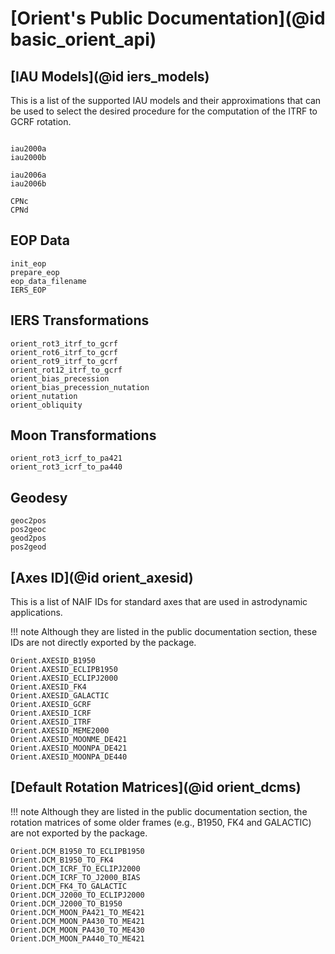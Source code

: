 # [Orient's Public Documentation](@id basic_orient_api)

## [IAU Models](@id iers_models)

This is a list of the supported IAU models and their approximations that can be used to select the desired procedure for the computation of the ITRF to GCRF rotation.

```@docs 

iau2000a
iau2000b

iau2006a
iau2006b 

CPNc
CPNd
```

## EOP Data 

```@docs
init_eop
prepare_eop
eop_data_filename 
IERS_EOP
```

## IERS Transformations

```@docs
orient_rot3_itrf_to_gcrf
orient_rot6_itrf_to_gcrf
orient_rot9_itrf_to_gcrf
orient_rot12_itrf_to_gcrf
orient_bias_precession
orient_bias_precession_nutation
orient_nutation
orient_obliquity
```

## Moon Transformations

```@docs
orient_rot3_icrf_to_pa421
orient_rot3_icrf_to_pa440
```

## Geodesy 

```@docs 
geoc2pos
pos2geoc
geod2pos
pos2geod
```

## [Axes ID](@id orient_axesid)

This is a list of NAIF IDs for standard axes that are used in astrodynamic applications. 

!!! note 
    Although they are listed in the public documentation section, these IDs are not directly exported by the package.

```@docs 
Orient.AXESID_B1950
Orient.AXESID_ECLIPB1950
Orient.AXESID_ECLIPJ2000
Orient.AXESID_FK4
Orient.AXESID_GALACTIC 
Orient.AXESID_GCRF
Orient.AXESID_ICRF
Orient.AXESID_ITRF
Orient.AXESID_MEME2000
Orient.AXESID_MOONME_DE421
Orient.AXESID_MOONPA_DE421
Orient.AXESID_MOONPA_DE440
```

## [Default Rotation Matrices](@id orient_dcms)

!!! note 
    Although they are listed in the public documentation section, the rotation matrices of some older frames (e.g., B1950, FK4 and GALACTIC) are not exported by the package.

```@docs 
Orient.DCM_B1950_TO_ECLIPB1950
Orient.DCM_B1950_TO_FK4
Orient.DCM_ICRF_TO_ECLIPJ2000
Orient.DCM_ICRF_TO_J2000_BIAS
Orient.DCM_FK4_TO_GALACTIC
Orient.DCM_J2000_TO_ECLIPJ2000
Orient.DCM_J2000_TO_B1950
Orient.DCM_MOON_PA421_TO_ME421
Orient.DCM_MOON_PA430_TO_ME421
Orient.DCM_MOON_PA430_TO_ME430
Orient.DCM_MOON_PA440_TO_ME421
```